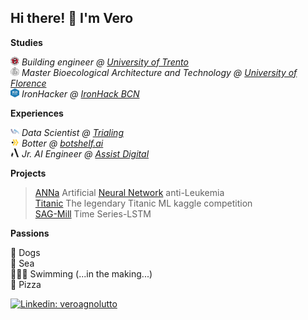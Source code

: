 <h2> Hi there! 👋 I'm Vero </h2>

**Studies**
<p><img src="imgs\tn.png" alt="trento" style="width:14px;height:14px;"> <em>Building engineer @ <a href="https://www.unitn.it/en">University of Trento</em></a>
</br><img src="imgs\fi-removebg-preview.png" alt="firenze" style="width:14px;height:14px;"> <em>Master Bioecological Architecture and Technology @ <a href="https://www.centroabita.unifi.it/">University of Florence</em></a>
</br><img src="imgs\ironhack-removebg-preview.png" alt="ironhack" style="width:14px;height:14px;"> <em>IronHacker @ <a href="https://www.ironhack.com/en">IronHack BCN</em></a>
</em></p>

**Experiences**
<p><img src="imgs\trialing.png" alt="trialing" style="width:14px;height:14px;"> <em>Data Scientist @ <a href="https://www.trialing.org/">Trialing</em></a>
</br><img src="imgs\botshelf-removebg-preview.png" alt="botshelf" style="width:14px;height:14px;">
 <em>  Botter @ <a href="https://botshelf.ai/">botshelf.ai</em></a>
</br><img src="imgs\assist_digital.png" alt="assist digital" style="width:14px;height:14px;"> <em>Jr. AI Engineer @ <a href="https://generativeai.assistdigital.com/">Assist Digital</em></a>
</em></p>

**Projects**
  > [ANNa](https://drive.google.com/file/d/1GIPx9gteXYtnzZqV_5Xf3pdDmMsKStV_/view?usp=sharing) Artificial [Neural Network](https://github.com/cucu-o0/final_project_IH_leukemia) anti-Leukemia<br/>
  [Titanic](https://github.com/cucu-o0/titanic) The legendary Titanic ML kaggle competition<br/>
  [SAG-Mill](https://github.com/cucu-o0/SAG-Mill) Time Series-LSTM<br/>


**Passions**

🐩 Dogs<br/>
🌊 Sea<br/>
🏊🏻‍♂️ Swimming (...in the making...)<br/>
🍕 Pizza

[![Linkedin: veroagnolutto](https://img.shields.io/badge/-veroagnolutto-blue?style=flat-square&logo=Linkedin&logoColor=white&link=https://https://www.linkedin.com/in/veroagnolutto/)](https://www.linkedin.com/in/veroagnolutto/)<br/>



